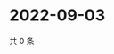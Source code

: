# 2022-09-03

共 0 条

<!-- BEGIN WEIBO -->
<!-- 最后更新时间 Sat Sep 03 2022 03:00:50 GMT+0800 (China Standard Time) -->

<!-- END WEIBO -->
